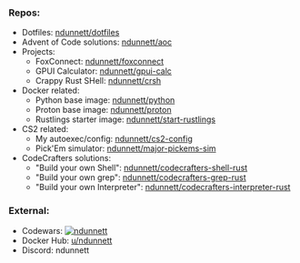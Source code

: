### Repos:
- Dotfiles: [ndunnett/dotfiles](https://github.com/ndunnett/dotfiles)
- Advent of Code solutions: [ndunnett/aoc](https://github.com/ndunnett/aoc)
- Projects:
  - FoxConnect: [ndunnett/foxconnect](https://github.com/ndunnett/foxconnect)
  - GPUI Calculator: [ndunnett/gpui-calc](https://github.com/ndunnett/gpui-calc)
  - Crappy Rust SHell: [ndunnett/crsh](https://github.com/ndunnett/crsh)
- Docker related:
  - Python base image: [ndunnett/python](https://github.com/ndunnett/python)
  - Proton base image: [ndunnett/proton](https://github.com/ndunnett/proton)
  - Rustlings starter image: [ndunnett/start-rustlings](https://github.com/ndunnett/start-rustlings)
- CS2 related:
  - My autoexec/config: [ndunnett/cs2-config](https://github.com/ndunnett/cs2-config)
  - Pick'Em simulator: [ndunnett/major-pickems-sim](https://github.com/ndunnett/major-pickems-sim)
- CodeCrafters solutions:
  - "Build your own Shell": [ndunnett/codecrafters-shell-rust](https://github.com/ndunnett/codecrafters-shell-rust)
  - "Build your own grep": [ndunnett/codecrafters-grep-rust](https://github.com/ndunnett/codecrafters-grep-rust)
  - "Build your own Interpreter": [ndunnett/codecrafters-interpreter-rust](https://github.com/ndunnett/codecrafters-interpreter-rust)

### External:
- Codewars: [![ndunnett](https://www.codewars.com/users/ndunnett/badges/micro)](https://www.codewars.com/users/ndunnett)
- Docker Hub: [u/ndunnett](https://hub.docker.com/u/ndunnett)
- Discord: ndunnett
